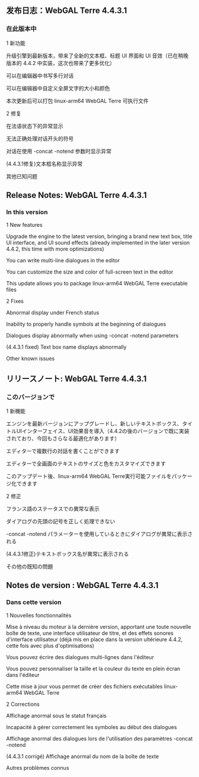 ## 发布日志：WebGAL Terre 4.4.3.1

### 在此版本中

1 新功能

升级引擎到最新版本，带来了全新的文本框、标题 UI 界面和 UI 音效（已在稍晚版本的 4.4.2 中实装，这次也带来了更多优化）

可以在编辑器中书写多行对话

可以在编辑器中自定义全屏文字的大小和颜色

本次更新后可以打包 linux-arm64 WebGAL Terre 可执行文件

2 修复

在法语状态下的异常显示

无法正确处理对话开头的符号

对话在使用 -concat -notend 参数时显示异常

(4.4.3.1修复)文本框名称显示异常

其他已知问题

## Release Notes: WebGAL Terre 4.4.3.1

### In this version

1 New features

Upgrade the engine to the latest version, bringing a brand new text box, title UI interface, and UI sound effects (already implemented in the later version 4.4.2, this time with more optimizations)

You can write multi-line dialogues in the editor

You can customize the size and color of full-screen text in the editor

This update allows you to package linux-arm64 WebGAL Terre executable files

2 Fixes

Abnormal display under French status

Inability to properly handle symbols at the beginning of dialogues

Dialogues display abnormally when using -concat -notend parameters

(4.4.3.1 fixed) Text box name displays abnormally

Other known issues

## リリースノート: WebGAL Terre 4.4.3.1

### このバージョンで

1 新機能

エンジンを最新バージョンにアップグレードし、新しいテキストボックス、タイトルUIインターフェイス、UI効果音を導入（4.4.2の後のバージョンで既に実装されており、今回もさらなる最適化があります）

エディターで複数行の対話を書くことができます

エディターで全画面のテキストのサイズと色をカスタマイズできます

このアップデート後、linux-arm64 WebGAL Terre実行可能ファイルをパッケージ化できます

2 修正

フランス語のステータスでの異常な表示

ダイアログの先頭の記号を正しく処理できない

-concat -notend パラメーターを使用しているときにダイアログが異常に表示される

(4.4.3.1修正)テキストボックス名が異常に表示される

その他の既知の問題

## Notes de version : WebGAL Terre 4.4.3.1

### Dans cette version

1 Nouvelles fonctionnalités

Mise à niveau du moteur à la dernière version, apportant une toute nouvelle boîte de texte, une interface utilisateur de titre, et des effets sonores d'interface utilisateur (déjà mis en place dans la version ultérieure 4.4.2, cette fois avec plus d'optimisations)

Vous pouvez écrire des dialogues multi-lignes dans l'éditeur

Vous pouvez personnaliser la taille et la couleur du texte en plein écran dans l'éditeur

Cette mise à jour vous permet de créer des fichiers exécutables linux-arm64 WebGAL Terre

2 Corrections

Affichage anormal sous le statut français

Incapacité à gérer correctement les symboles au début des dialogues

Affichage anormal des dialogues lors de l'utilisation des paramètres -concat -notend

(4.4.3.1 corrigé) Affichage anormal du nom de la boîte de texte

Autres problèmes connus
